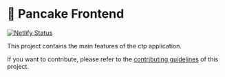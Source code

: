 # 🥞 Pancake Frontend

[![Netlify Status](https://api.netlify.com/api/v1/badges/7bebf1a3-be7b-4165-afd1-446256acd5e3/deploy-status)](https://app.netlify.com/sites/ctp-prod/deploys)

This project contains the main features of the ctp application.

If you want to contribute, please refer to the [contributing guidelines](./CONTRIBUTING.md) of this project.
